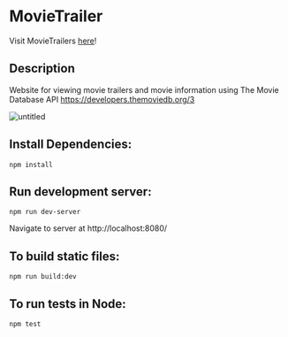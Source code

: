 # MovieTrailer

Visit MovieTrailers [here](https://agile-river-40150.herokuapp.com/ "MovieTrailer")!

## Description

Website for viewing movie trailers and movie information using The Movie Database API
https://developers.themoviedb.org/3

![untitled](https://s3.us-east-2.amazonaws.com/christopherwong.us/images/movie_trailers.png)

## Install Dependencies:

```
npm install
```

## Run development server:

```
npm run dev-server
```

Navigate to server at http://localhost:8080/


## To build static files:

```
npm run build:dev
```

## To run tests in Node:

```
npm test
```
